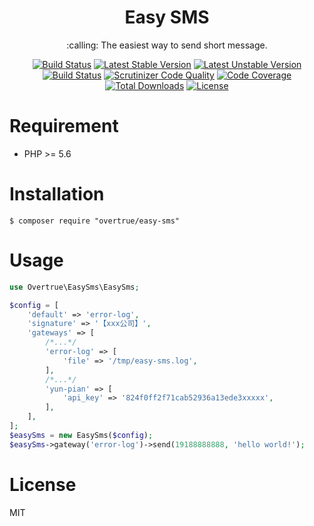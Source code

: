 <h1 align="center">Easy SMS</h1>

<p align="center">:calling: The easiest way to send short message.</p>

<p align="center">
<a href="https://travis-ci.org/overtrue/easy-sms"><img src="https://travis-ci.org/overtrue/easy-sms.svg?branch=master" alt="Build Status"></a>
<a href="https://packagist.org/packages/overtrue/easy-sms"><img src="https://poser.pugx.org/overtrue/easy-sms/v/stable.svg" alt="Latest Stable Version"></a>
<a href="https://packagist.org/packages/overtrue/easy-sms"><img src="https://poser.pugx.org/overtrue/easy-sms/v/unstable.svg" alt="Latest Unstable Version"></a>
<a href="https://scrutinizer-ci.com/g/overtrue/easy-sms/build-status/master"><img src="https://scrutinizer-ci.com/g/overtrue/easy-sms/badges/build.png?b=master" alt="Build Status"></a>
<a href="https://scrutinizer-ci.com/g/overtrue/easy-sms/?branch=master"><img src="https://scrutinizer-ci.com/g/overtrue/easy-sms/badges/quality-score.png?b=master" alt="Scrutinizer Code Quality"></a>
<a href="https://scrutinizer-ci.com/g/overtrue/easy-sms/?branch=master"><img src="https://scrutinizer-ci.com/g/overtrue/easy-sms/badges/coverage.png?b=master" alt="Code Coverage"></a>
<a href="https://packagist.org/packages/overtrue/easy-sms"><img src="https://poser.pugx.org/overtrue/easy-sms/downloads" alt="Total Downloads"></a>
<a href="https://packagist.org/packages/overtrue/easy-sms"><img src="https://poser.pugx.org/overtrue/easy-sms/license" alt="License"></a>
</p>


# Requirement

- PHP >= 5.6

# Installation

```shell
$ composer require "overtrue/easy-sms"
```

# Usage

```php
use Overtrue\EasySms\EasySms;

$config = [
    'default' => 'error-log',
    'signature' => '【xxx公司】',
    'gateways' => [
        /*...*/
        'error-log' => [
            'file' => '/tmp/easy-sms.log',
        ],
        /*...*/
        'yun-pian' => [
            'api_key' => '824f0ff2f71cab52936a13ede3xxxxx',
        ],
    ],
];
$easySms = new EasySms($config);
$easySms->gateway('error-log')->send(19188888888, 'hello world!');
```

# License

MIT
